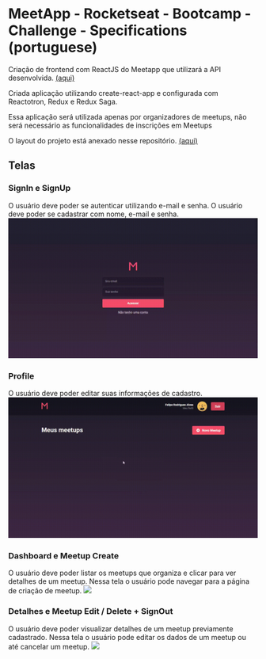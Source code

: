 # MeetApp - Rocketseat - Bootcamp - Challenge - Specifications (portuguese)

Criação de frontend com ReactJS do Meetapp que utilizará a API desenvolvida. [(aqui)](../backend/)

Criada aplicação utilizando create-react-app e configurada com Reactotron, Redux e Redux Saga.

Essa aplicação será utilizada apenas por organizadores de meetups, não será necessário as funcionalidades de inscrições em Meetups

O layout do projeto está anexado nesse repositório. [(aqui)](./StyleGuide)

## Telas

### SignIn e SignUp

O usuário deve poder se autenticar utilizando e-mail e senha.
O usuário deve poder se cadastrar com nome, e-mail e senha.
![](./showoff/Sigin-Signup.gif)

### Profile

O usuário deve poder editar suas informações de cadastro.
![](./showoff/Update-Profile.gif)

### Dashboard e Meetup Create

O usuário deve poder listar os meetups que organiza e clicar para ver detalhes de um meetup.
Nessa tela o usuário pode navegar para a página de criação de meetup.
![](./showoff/Create-Meetup.gif)

### Detalhes e Meetup Edit / Delete + SignOut

O usuário deve poder visualizar detalhes de um meetup previamente cadastrado.
Nessa tela o usuário pode editar os dados de um meetup ou até cancelar um meetup.
![](./showoff/Edit-Delete-Meetup-Signout.gif)
